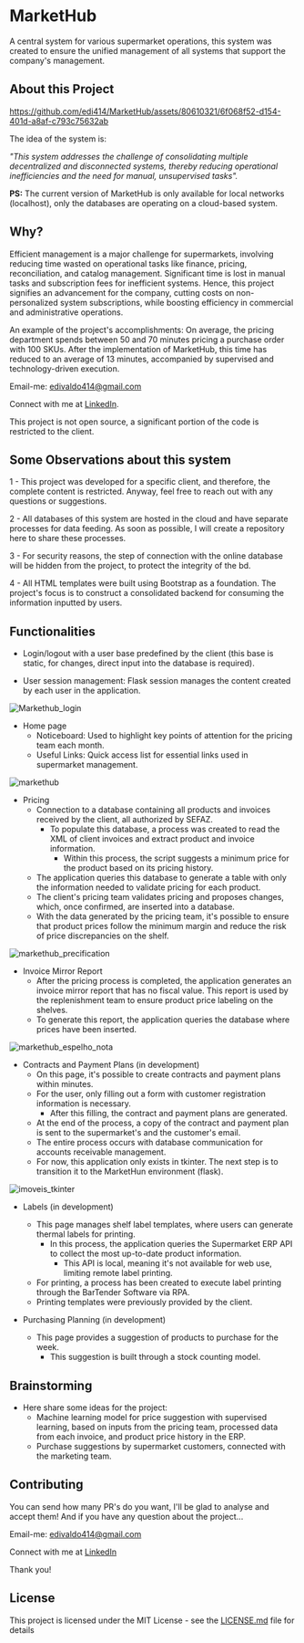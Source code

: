 # MarketHub
 A central system for various supermarket operations, this system was created to ensure the unified management of all systems that support the company's management.

## About this Project

https://github.com/edi414/MarketHub/assets/80610321/6f068f52-d154-401d-a8af-c793c75632ab

The idea of the system is:

_"This system addresses the challenge of consolidating multiple decentralized and disconnected systems, thereby reducing operational inefficiencies and the need for manual, unsupervised tasks"._

**PS:** The current version of MarketHub is only available for local networks (localhost), only the databases are operating on a cloud-based system.

<!-- **On the Media 🤩:** A [review]() about this app (pt-BR 🇧🇷). (remove this part) -->

## Why?

Efficient management is a major challenge for supermarkets, involving reducing time wasted on operational tasks like finance, pricing, reconciliation, and catalog management. Significant time is lost in manual tasks and subscription fees for inefficient systems. Hence, this project signifies an advancement for the company, cutting costs on non-personalized system subscriptions, while boosting efficiency in commercial and administrative operations.

An example of the project's accomplishments: On average, the pricing department spends between 50 and 70 minutes pricing a purchase order with 100 SKUs. After the implementation of MarketHub, this time has reduced to an average of 13 minutes, accompanied by supervised and technology-driven execution.

Email-me: edivaldo414@gmail.com

Connect with me at [LinkedIn](https://www.linkedin.com/in/edivaldo-bezerra/).

This project is not open source, a significant portion of the code is restricted to the client.

## Some Observations about this system

1 - This project was developed for a specific client, and therefore, the complete content is restricted. Anyway, feel free to reach out with any questions or suggestions.

2 - All databases of this system are hosted in the cloud and have separate processes for data feeding. As soon as possible, I will create a repository here to share these processes.

3 - For security reasons, the step of connection with the online database will be hidden from the project, to protect the integrity of the bd.

4 - All HTML templates were built using Bootstrap as a foundation. The project's focus is to construct a consolidated backend for consuming the information inputted by users.

<!-- ## Installers

If you want to test the App in the Production mode, the installers are listed below:

[Android .apk installer](https://drive.google.com/file/d/1LKgdu1WDPo8eU2NVjoB92TPi4my8QP4D/view?usp=sharing)

iOS .ipa installer: Soon! -->

## Functionalities

- Login/logout with a user base predefined by the client (this base is static, for changes, direct input into the database is required).

- User session management: Flask session manages the content created by each user in the application.

![Markethub_login](https://github.com/edi414/MarketHub/assets/80610321/304b44ac-2202-4903-971e-6733781de409)

- Home page
    - Noticeboard: Used to highlight key points of attention for the pricing team each month.
    - Useful Links: Quick access list for essential links used in supermarket management.

![markethub](https://github.com/edi414/MarketHub/assets/80610321/5aa49753-a82c-43ba-96dc-8d739647f626)

- Pricing
    - Connection to a database containing all products and invoices received by the client, all authorized by SEFAZ.
        - To populate this database, a process was created to read the XML of client invoices and extract product and invoice information.
            - Within this process, the script suggests a minimum price for the product based on its pricing history.
    - The application queries this database to generate a table with only the information needed to validate pricing for each product.
    - The client's pricing team validates pricing and proposes changes, which, once confirmed, are inserted into a database.
    - With the data generated by the pricing team, it's possible to ensure that product prices follow the minimum margin and reduce the risk of price discrepancies on the shelf.

![markethub_precification](https://github.com/edi414/MarketHub/assets/80610321/d050a33d-ab66-4ab9-9e0e-443d7398b03f)

- Invoice Mirror Report
    - After the pricing process is completed, the application generates an invoice mirror report that has no fiscal value. This report is used by the replenishment team to ensure product price labeling on the shelves.
    - To generate this report, the application queries the database where prices have been inserted.

![markethub_espelho_nota](https://github.com/edi414/MarketHub/assets/80610321/d115f4b2-2485-4ed8-b736-4bb0a3676494)

- Contracts and Payment Plans (in development)
    - On this page, it's possible to create contracts and payment plans within minutes.
    - For the user, only filling out a form with customer registration information is necessary.
        - After this filling, the contract and payment plans are generated.
    - At the end of the process, a copy of the contract and payment plan is sent to the supermarket's and the customer's email.
    - The entire process occurs with database communication for accounts receivable management.
    - For now, this application only exists in tkinter. The next step is to transition it to the MarketHun environment (flask).

![imoveis_tkinter](https://github.com/edi414/MarketHub/assets/80610321/9790c284-30cd-497c-b879-69799d16ed0f)

- Labels (in development)
    - This page manages shelf label templates, where users can generate thermal labels for printing.
        - In this process, the application queries the Supermarket ERP API to collect the most up-to-date product information.
            - This API is local, meaning it's not available for web use, limiting remote label printing.
    - For printing, a process has been created to execute label printing through the BarTender Software via RPA.
    - Printing templates were previously provided by the client.

- Purchasing Planning (in development)
    - This page provides a suggestion of products to purchase for the week.
        - This suggestion is built through a stock counting model.

## Brainstorming

- Here share some ideas for the project:
    - Machine learning model for price suggestion with supervised learning, based on inputs from the pricing team, processed data from each invoice, and product price history in the ERP.
    - Purchase suggestions by supermarket customers, connected with the marketing team.

## Contributing

You can send how many PR's do you want, I'll be glad to analyse and accept them! And if you have any question about the project...

Email-me: edivaldo414@gmail.com

Connect with me at [LinkedIn](https://www.linkedin.com/in/edivaldo-bezerra/)

Thank you!

## License

This project is licensed under the MIT License - see the [LICENSE.md](https://github.com/edi414/MarketHub/blob/main/LICENSE) file for details
